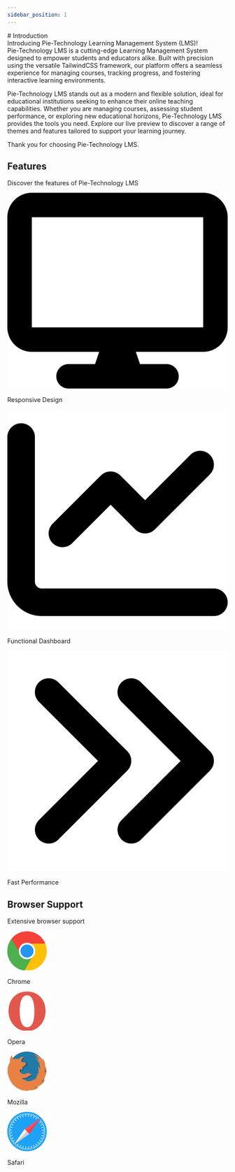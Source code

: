 ```yaml
---
sidebar_position: 1
---
```


<link rel="stylesheet" href="path/to/custom.css"/>
<div class="ml-5">
# Introduction

<div class="mt-5">Introducing Pie-Technology Learning Management System (LMS)!</div>

<div class="mt-5">Pie-Technology LMS is a cutting-edge Learning Management System designed to empower students and educators alike. Built with precision using the versatile TailwindCSS framework, our platform offers a seamless experience for managing courses, tracking progress, and fostering interactive learning environments.</div>

Pie-Technology LMS stands out as a modern and flexible solution, ideal for educational institutions seeking to enhance their online teaching capabilities. Whether you are managing courses, assessing student performance, or exploring new educational horizons, Pie-Technology LMS provides the tools you need. Explore our live preview to discover a range of themes and features tailored to support your learning journey.

Thank you for choosing Pie-Technology LMS.

## Features

<p class="mt-3">Discover the features of Pie-Technology LMS</p>

<div class="flex items-start justify-start gap-5">
<div class="border bg-amber-400 p-4 my-4 w-48 h-28 flex items-center justify-center rounded-lg  flex-col">
  <img src="https://github.com/aisaanwar62/Docusaurus-document/blob/main/static/img/display-solid.svg?raw=true
" class="w-7 h-7 mb-2"/>
<p>Responsive Design</p>
</div>
<div class="border bg-amber-400 p-4 my-4 w-48 h-28 flex items-center justify-center rounded-lg  flex-col">
  <img src="https://github.com/aisaanwar62/Docusaurus-document/blob/main/static/img/chart-line-solid.svg?raw=true" class="w-7 h-7 mb-2"/>
  <p>Functional Dashboard</p>
</div>
<div class="border  bg-amber-400 p-4 my-4 w-48 h-28 flex items-center justify-center rounded-lg  flex-col v">
  <img src="https://github.com/aisaanwar62/Docusaurus-document/blob/main/static/img/angles-right-solid.svg?raw=true" class="w-7 h-7 mb-2"/>
  <p>Fast Performance</p>
</div>

</div>

## Browser Support

<p class="mt-3">Extensive browser support</p>
<div class="flex items-start justify-start gap-5">
<div class="box flex-col">
 <img src="https://github.com/aisaanwar62/Docusaurus-document/blob/main/static/img/chrome.png?raw=true" class="w-10 h-10 mb-2"/>
 <p>Chrome</p>
</div>
<div class="box flex-col">
 <img src="https://github.com/aisaanwar62/Docusaurus-document/blob/main/static/img/opera.png?raw=true" class="w-10 h-10 mb-2"/>
<p>Opera</p>
</div>
<div class="box flex-col">
 <img src="https://github.com/aisaanwar62/Docusaurus-document/blob/main/static/img/mozilla.png?raw=true" class="w-10 h-10 mb-2"/>
<p>Mozilla</p>
</div>
<div class="box flex-col">
 <img src="https://github.com/aisaanwar62/Docusaurus-document/blob/main/static/img/safari.png?raw=true" class="w-10 h-10 mb-2"/>
<p>Safari</p>
</div>
</div>
</div>
